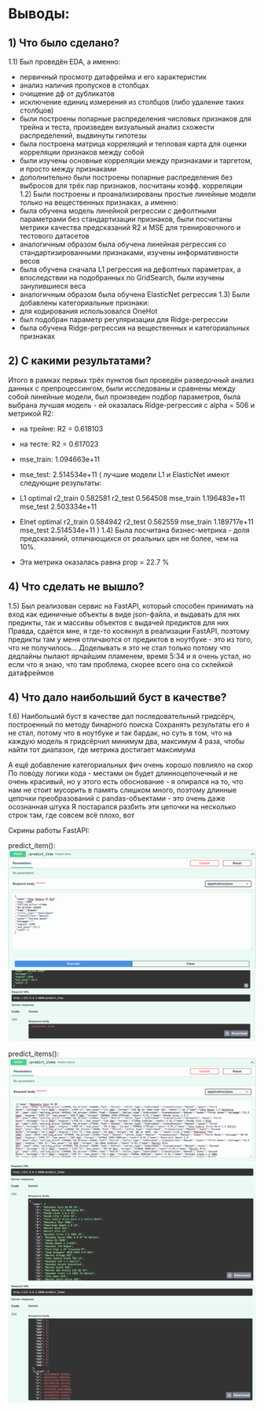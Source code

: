 # Выводы:
## 1) Что было сделано?
1.1) Был проведён EDA, а именно:
- первичный просмотр датафрейма и его характеристик
- анализ наличия пропусков в столбцах
- очищение дф от дубликатов
- исключение единиц измерения из столбцов (либо удаление таких столбцов)
- были построены попарные распределения числовых признаков для трейна и теста, произведен визуальный анализ схожести распределений, выдвинуты гипотезы
- была построена матрица корреляций и тепловая карта для оценки корреляции признаков между собой
- были изучены основные корреляции между признаками и таргетом, и просто между признаками
- дополнительно были построены попарные распределения без выбросов для трёх пар признаков, посчитаны коэфф. корреляции
1.2) Были построены и проанализированы простые линейные модели только на вещественных признаках, а именно:
- была обучена модель линейной регрессии с дефолтными параметрами без стандартизации признаков, были посчитаны метрики качества предсказаний R2 и MSE для тренировочного и тестового датасетов
- аналогичным образом была обучена линейная регрессия со стандартизированными признаками, изучены информативности весов
- была обучена сначала L1 регрессия на дефолтных параметрах, а впоследствии на подобранных по GridSearch, были изучены занулившиеся веса
- аналогичным образом была обучена ElasticNet регрессия
1.3) Были добавлены категориальные признаки:
- для кодирования использовался OneHot
- был подобран параметр регуляризации для Ridge-регрессии
- была обучена Ridge-регрессия на вещественных и категориальных признаках
## 2) С какими результатами?
Итого в рамках первых трёх пунктов был проведён разведочный анализ данных с препроцессингом,
были исследованы и сравнены между собой линейные модели, был произведен подбор параметров, была выбрана лучшая модель -
ей оказалась Ridge-регрессия с alpha = 506 и метрикой R2:
- на трейне: R2 = 0.618103
- на тесте: R2 = 0.617023
- mse_train: 1.094663e+11
- mse_test:  2.514534e+11
(
лучшие модели L1 и ElasticNet имеют следующие результаты:

-   L1 optimal
        r2_train     0.582581
        r2_test      0.564508
        mse_train    1.196483e+11
        mse_test     2.503334e+11


-   Elnet optimal
        r2_train    0.584942
        r2_test     0.562559
        mse_train    1.189717e+11
        mse_test     2.514534e+11
)
1.4) Была посчитана бизнес-метрика - доля предсказаний, отличающихся от реальных цен не более, чем на 10%.
- Эта метрика оказалась равна prop = 22.7 %
## 4) Что сделать не вышло?
1.5) Был реализован сервис на FastAPI, который способен принимать на вход как единичные объекты
в виде json-файла, и выдавать для них предикты, так и массивы объектов с выдачей предиктов для них
Правда, сдаётся мне, я где-то косякнул в реализации FastAPI, поэтому предикты там у меня отличаются от предиктов
в ноутбуке - это из того, что не получилось... Доделывать я это не стал только потому что дедлайны пылают ярчайшим
пламенем, время 5:34 и я очень устал, но если что я знаю, что там проблема, скорее всего она со склейкой датафреймов


## 4) Что дало наибольший буст в качестве?
1.6) Наибольший буст в качестве дал последовательный гридсёрч, построенный по методу бинарного поиска
Сохранять результаты его я не стал, потому что в ноутбуке и так бардак, но суть в том, что на каждую модель я гридсёрчил
минимум два, максимум 4 раза, чтобы найти тот диапазон, где метрика достигает максимума

А ещё добавление категориальных фич очень хорошо повлияло на скор
По поводу логики кода - местами он будет длинноцепочечный и не очень красивый, но у этого есть обоснование - я опирался на
то, что нам не стоит мусорить в память слишком много, поэтому длинные цепочки преобразований с pandas-объектами - это очень
даже осознанная штука
Я постарался разбить эти цепочки на несколько строк там, где совсем всё плохо, вот

Скрины работы FastAPI:

predict_item():
![img_3.png](img_3.png)
![img_4.png](img_4.png)

predict_items():
![img.png](img.png)
![img_1.png](img_1.png)
![img_2.png](img_2.png)